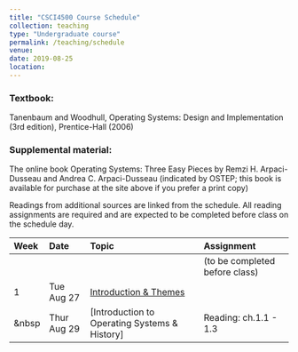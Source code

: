 ```yaml
---
title: "CSCI4500 Course Schedule"
collection: teaching
type: "Undergraduate course"
permalink: /teaching/schedule
venue: 
date: 2019-08-25
location: 
---
```


### Textbook:
Tanenbaum and Woodhull, Operating Systems: Design and Implementation (3rd edition), Prentice-Hall (2006)

### Supplemental material:
The online book Operating Systems: Three Easy Pieces by Remzi H. Arpaci-Dusseau and Andrea C. Arpaci-Dusseau (indicated by OSTEP; this book is available for purchase at the site above if you prefer a print copy)

Readings from additional sources are linked from the schedule. All reading assignments are required and are expected to be completed before class on the schedule day.


| Week   | Date    | Topic                  | Assignment                     | 
| :------|:--------|:-----------------------|:-------------------------------|
|        |         |                        | (to be completed before class) |
| 1      | Tue  Aug 27 | [Introduction & Themes](https://drive.google.com/file/d/1LJZGwb4iwN0j61UWXRvGEUgvF1mr1nLa/view) |   |
| &nbsp  | Thur Aug 29 | [Introduction to Operating Systems & History]                                                   | Reading: ch.1.1 - 1.3 |



